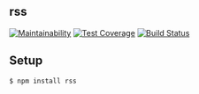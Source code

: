 ## rss

[![Maintainability](https://api.codeclimate.com/v1/badges/3c8f9b6e21043415b554/maintainability)](https://codeclimate.com/github/morphizm/frontend-project-lvl3/maintainability)
[![Test Coverage](https://api.codeclimate.com/v1/badges/3c8f9b6e21043415b554/test_coverage)](https://codeclimate.com/github/morphizm/frontend-project-lvl3/test_coverage)
[![Build Status](https://travis-ci.org/morphizm/frontend-project-lvl3.svg?branch=master)](https://travis-ci.org/morphizm/frontend-project-lvl3)

## Setup 

```sh
$ npm install rss
```